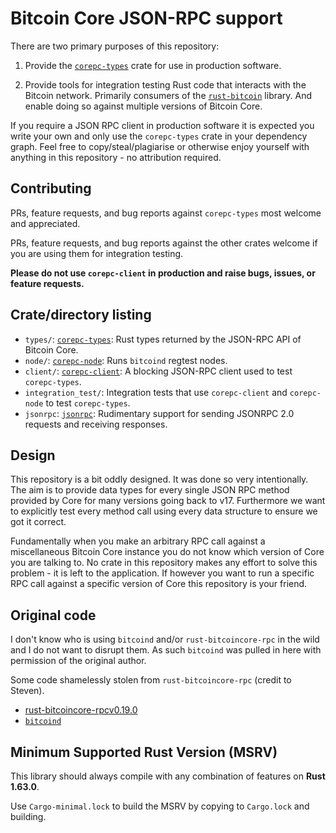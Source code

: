 # Bitcoin Core JSON-RPC support

There are two primary purposes of this repository:

1. Provide the [`corepc-types`](https://crates.io/crates/corepc-types) crate for use in production
   software. 
   
2. Provide tools for integration testing Rust code that interacts with the Bitcoin network.
   Primarily consumers of the [`rust-bitcoin`](https://crates.io/crates/bitcoin) library. And enable
   doing so against multiple versions of Bitcoin Core.

If you require a JSON RPC client in production software it is expected you write your own and only
use the `corepc-types` crate in your dependency graph. Feel free to copy/steal/plagiarise or
otherwise enjoy yourself with anything in this repository - no attribution required.

## Contributing

PRs, feature requests, and bug reports against `corepc-types` most welcome and appreciated.

PRs, feature requests, and bug reports against the other crates welcome if you are using them for
integration testing.

**Please do not use `corepc-client` in production and raise bugs, issues, or feature requests.**

## Crate/directory listing

- `types/`: [`corepc-types`](https://crates.io/crates/corepc-types): Rust types returned by the JSON-RPC API of Bitcoin Core.
- `node/`: [`corepc-node`](https://crates.io/crates/corepc-node): Runs `bitcoind` regtest nodes.
- `client/`: [`corepc-client`](https://crates.io/crates/corepc-client): A blocking JSON-RPC client used to test `corepc-types`.
- `integration_test/`: Integration tests that use `corepc-client` and `corepc-node` to test `corepc-types`.
- `jsonrpc`: [`jsonrpc`](https://crates.io/crates/jsonrpc): Rudimentary support for sending JSONRPC 2.0 requests and receiving responses.

## Design

This repository is a bit oddly designed. It was done so very intentionally. The aim is to provide
data types for every single JSON RPC method provided by Core for many versions going back to v17.
Furthermore we want to explicitly test every method call using every data structure to ensure we got
it correct.

Fundamentally when you make an arbitrary RPC call against a miscellaneous Bitcoin Core instance you
do not know which version of Core you are talking to. No crate in this repository makes any effort
to solve this problem - it is left to the application. If however you want to run a specific RPC
call against a specific version of Core this repository is your friend.

## Original code

I don't know who is using `bitcoind` and/or `rust-bitcoincore-rpc` in the wild and I do not want to
disrupt them. As such `bitcoind` was pulled in here with permission of the original author.

Some code shamelessly stolen from `rust-bitcoincore-rpc` (credit to Steven).

- [rust-bitcoincore-rpcv0.19.0](https://github.com/rust-bitcoin/rust-bitcoincore-rpc)
- [`bitcoind`](https://crates.io/crates/bitcoind)

## Minimum Supported Rust Version (MSRV)

This library should always compile with any combination of features on **Rust 1.63.0**.

Use `Cargo-minimal.lock` to build the MSRV by copying to `Cargo.lock` and building.
